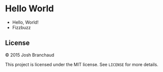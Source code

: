# Hello World

- Hello, World!
- Fizzbuzz

## License

&copy; 2015 Josh Branchaud

This project is licensed under the MIT license. See `LICENSE` for more
details.
